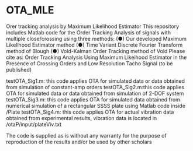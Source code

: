 # OTA_MLE
Orer tracking analysis by Maximum Likelihood Estimator
This repository includes Matlab code for the Order Tracking Analysis of signals with multiple close/crossing using three methods:
(●) Our developed Maximum Likelihood Estimator method
(●) Time Variant Discrete Fourier Transform method of Blough
(●) Vold-Kalman Order Tracking method of Vold
Please cite as:
Order Tracking Analysis Using Maximum Likeihood Estimator in the Presence of Crossing Orders and Low Resolution Tacho Signal
(to be published)

testOTA_Sig1.m: this code applies OTA for simulated data or data obtained from simulation of constant-amp orders
testOTA_Sig2.m:this code applies OTA for simulated data or data obtained from simulation of 2-DOF system
testOTA_Sig3.m: this code applies OTA for simulated data obtained from numerical simulation of a rectangular SSSS plate using Matlab code inside /Plate
testOTA_Sig4.m: this code applies OTA for actual vibration data obtained from experimental results, vibration data is located in /otaP/input/plateViv.txt

The code is supplied as is without any warranty for the purpose of reproduction of the results and/or be used by other scholars
